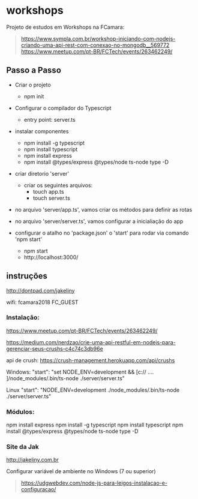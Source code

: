 # workshops
Projeto de estudos em Workshops na FCamara:
> https://www.sympla.com.br/workshop-iniciando-com-nodejs-criando-uma-api-rest-com-conexao-no-mongodb__569772
> https://www.meetup.com/pt-BR/FCTech/events/263462249/

## Passo a Passo
- Criar o projeto
  - npm init
  
- Configurar o compilador do Typescript
  - entry point: server.ts

- instalar componentes
  - npm install -g typescript
  - npm install typescript
  - npm install express
  - npm install  @types/express @types/node ts-node type -D

- criar diretorio 'server'
  - criar os seguintes arquivos:
    - touch app.ts
    - touch server.ts

- no arquivo 'server/app.ts', vamos criar os métodos para definir as rotas
- no arquivo 'server/server.ts', vamos configurar a inicialiação do app
- configurar o atalho no 'package.json' o 'start' para rodar via comando 'npm start'
  - npm start
  - http://localhost:3000/

## instruções
http://dontpad.com/jakeliny

wifi: fcamara2018
FC_GUEST 

### Instalação: 
https://www.meetup.com/pt-BR/FCTech/events/263462249/


https://medium.com/nerdzao/crie-uma-api-restful-em-nodejs-para-gerenciar-seus-crushs-c4c74c3db96e


api de crush: https://crush-management.herokuapp.com/api/crushs


Windows:
"start": "set NODE_ENV=development && [c:// .... ]/node_modules/.bin/ts-node ./server/server.ts"

Linux
"start": "NODE_ENV=development ./node_modules/.bin/ts-node ./server/server.ts"

### Módulos:
npm install express
npm install -g typescript
npm install typescript
npm install  @types/express @types/node ts-node type -D


### Site da Jak
http://jakeliny.com.br

Configurar variável de ambiente no Windows (7 ou superior)

> https://udgwebdev.com/node-js-para-leigos-instalacao-e-configuracao/


